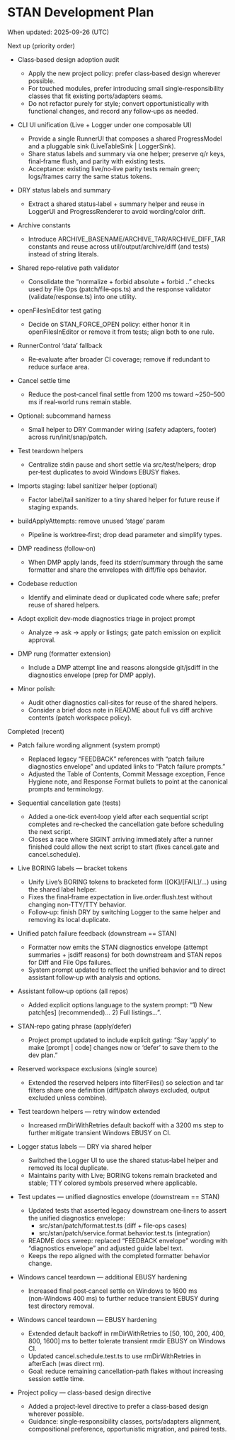 # STAN Development Plan

When updated: 2025-09-26 (UTC)

Next up (priority order)

- Class‑based design adoption audit
  - Apply the new project policy: prefer class‑based design wherever possible.
  - For touched modules, prefer introducing small single‑responsibility classes that fit existing ports/adapters seams.
  - Do not refactor purely for style; convert opportunistically with functional changes, and record any follow‑ups as needed.

- CLI UI unification (Live + Logger under one composable UI)
  - Provide a single RunnerUI that composes a shared ProgressModel and a pluggable sink (LiveTableSink | LoggerSink).
  - Share status labels and summary via one helper; preserve q/r keys, final‑frame flush, and parity with existing tests.
  - Acceptance: existing live/no‑live parity tests remain green; logs/frames carry the same status tokens.

- DRY status labels and summary
  - Extract a shared status‑label + summary helper and reuse in LoggerUI and ProgressRenderer to avoid wording/color drift.

- Archive constants
  - Introduce ARCHIVE_BASENAME/ARCHIVE_TAR/ARCHIVE_DIFF_TAR constants and reuse across util/output/archive/diff (and tests) instead of string literals.

- Shared repo‑relative path validator
  - Consolidate the “normalize + forbid absolute + forbid ..” checks used by File Ops (patch/file‑ops.ts) and the response validator (validate/response.ts) into one utility.

- openFilesInEditor test gating
  - Decide on STAN_FORCE_OPEN policy: either honor it in openFilesInEditor or remove it from tests; align both to one rule.

- RunnerControl ‘data’ fallback
  - Re‑evaluate after broader CI coverage; remove if redundant to reduce surface area.

- Cancel settle time
  - Reduce the post‑cancel final settle from 1200 ms toward ~250–500 ms if real‑world runs remain stable.

- Optional: subcommand harness
  - Small helper to DRY Commander wiring (safety adapters, footer) across run/init/snap/patch.

- Test teardown helpers
  - Centralize stdin pause and short settle via src/test/helpers; drop per‑test duplicates to avoid Windows EBUSY flakes.

- Imports staging: label sanitizer helper (optional)
  - Factor label/tail sanitizer to a tiny shared helper for future reuse if staging expands.

- buildApplyAttempts: remove unused ‘stage’ param
  - Pipeline is worktree‑first; drop dead parameter and simplify types.

- DMP readiness (follow‑on)
  - When DMP apply lands, feed its stderr/summary through the same formatter and share the envelopes with diff/file ops behavior.

- Codebase reduction
  - Identify and eliminate dead or duplicated code where safe; prefer reuse of shared helpers.

- Adopt explicit dev‑mode diagnostics triage in project prompt
  - Analyze → ask → apply or listings; gate patch emission on explicit approval.

- DMP rung (formatter extension)
  - Include a DMP attempt line and reasons alongside git/jsdiff in the diagnostics envelope (prep for DMP apply).

- Minor polish:
  - Audit other diagnostics call‑sites for reuse of the shared helpers.
  - Consider a brief docs note in README about full vs diff archive contents (patch workspace policy).

Completed (recent)

- Patch failure wording alignment (system prompt)
  - Replaced legacy “FEEDBACK” references with “patch failure diagnostics envelope” and updated links to “Patch failure prompts.”
  - Adjusted the Table of Contents, Commit Message exception, Fence Hygiene note, and Response Format bullets to point at the canonical prompts and terminology.

- Sequential cancellation gate (tests)
  - Added a one‑tick event‑loop yield after each sequential script completes and re‑checked the cancellation gate before scheduling the next script.
  - Closes a race where SIGINT arriving immediately after a runner finished could allow the next script to start (fixes cancel.gate and cancel.schedule).

- Live BORING labels — bracket tokens
  - Unify Live’s BORING tokens to bracketed form ([OK]/[FAIL]/…) using the shared label helper.
  - Fixes the final‑frame expectation in live.order.flush.test without changing non‑TTY/TTY behavior.
  - Follow‑up: finish DRY by switching Logger to the same helper and removing its local duplicate.

- Unified patch failure feedback (downstream == STAN)
  - Formatter now emits the STAN diagnostics envelope (attempt summaries + jsdiff reasons) for both downstream and STAN repos for Diff and File Ops failures.
  - System prompt updated to reflect the unified behavior and to direct assistant follow‑up with analysis and options.

- Assistant follow‑up options (all repos)
  - Added explicit options language to the system prompt: “1) New patch[es] (recommended)… 2) Full listings…”.

- STAN‑repo gating phrase (apply/defer)
  - Project prompt updated to include explicit gating: “Say ‘apply’ to make [prompt | code] changes now or ‘defer’ to save them to the dev plan.”

- Reserved workspace exclusions (single source)
  - Extended the reserved helpers into filterFiles() so selection and tar filters share one definition (diff/patch always excluded, output excluded unless combine).

- Test teardown helpers — retry window extended
  - Increased rmDirWithRetries default backoff with a 3200 ms step to further mitigate transient Windows EBUSY on CI.

- Logger status labels — DRY via shared helper
  - Switched the Logger UI to use the shared status‑label helper and removed its local duplicate.
  - Maintains parity with Live; BORING tokens remain bracketed and stable; TTY colored symbols preserved where applicable.

- Test updates — unified diagnostics envelope (downstream == STAN)
  - Updated tests that asserted legacy downstream one‑liners to assert the unified diagnostics envelope:
    - src/stan/patch/format.test.ts (diff + file‑ops cases)
    - src/stan/patch/service.format.behavior.test.ts (integration)
  - README docs sweep: replaced “FEEDBACK envelope” wording with “diagnostics envelope” and adjusted guide label text.
  - Keeps the repo aligned with the completed formatter behavior change.

- Windows cancel teardown — additional EBUSY hardening
  - Increased final post‑cancel settle on Windows to 1600 ms (non‑Windows 400 ms) to further reduce transient EBUSY during test directory removal.

- Windows cancel teardown — EBUSY hardening
  - Extended default backoff in rmDirWithRetries to [50, 100, 200, 400, 800, 1600] ms to better tolerate transient rmdir EBUSY on Windows CI.
  - Updated cancel.schedule.test.ts to use rmDirWithRetries in afterEach (was direct rm).
  - Goal: reduce remaining cancellation‑path flakes without increasing session settle time.

- Project policy — class‑based design directive
  - Added a project‑level directive to prefer a class‑based design wherever possible.
  - Guidance: single‑responsibility classes, ports/adapters alignment, compositional preference, opportunistic migration, and paired tests.
